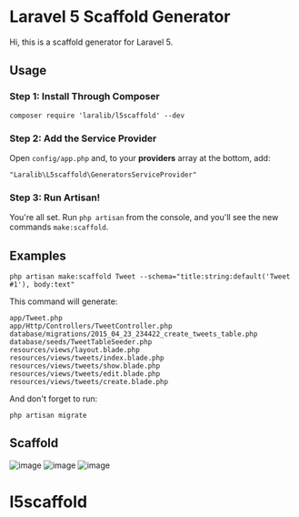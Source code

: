 # Laravel 5 Scaffold Generator


Hi, this is a scaffold generator for Laravel 5.



## Usage

### Step 1: Install Through Composer

```
composer require 'laralib/l5scaffold' --dev
```

### Step 2: Add the Service Provider

Open `config/app.php` and, to your **providers** array at the bottom, add:

```
"Laralib\L5scaffold\GeneratorsServiceProvider"
```

### Step 3: Run Artisan!

You're all set. Run `php artisan` from the console, and you'll see the new commands `make:scaffold`.

## Examples


```
php artisan make:scaffold Tweet --schema="title:string:default('Tweet #1'), body:text"
```
This command will generate:

```
app/Tweet.php
app/Http/Controllers/TweetController.php
database/migrations/2015_04_23_234422_create_tweets_table.php
database/seeds/TweetTableSeeder.php
resources/views/layout.blade.php
resources/views/tweets/index.blade.php
resources/views/tweets/show.blade.php
resources/views/tweets/edit.blade.php
resources/views/tweets/create.blade.php
```
And don't forget to run:

```
php artisan migrate
```


## Scaffold
![image](http://i62.tinypic.com/11maveb.png)
![image](http://i58.tinypic.com/eqchat.png)
![image](http://i62.tinypic.com/20h7k8n.png)
# l5scaffold
